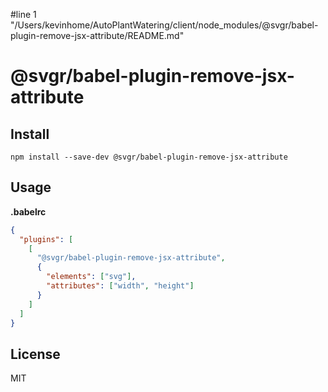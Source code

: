 #line 1 "/Users/kevinhome/AutoPlantWatering/client/node_modules/@svgr/babel-plugin-remove-jsx-attribute/README.md"
# @svgr/babel-plugin-remove-jsx-attribute

## Install

```
npm install --save-dev @svgr/babel-plugin-remove-jsx-attribute
```

## Usage

**.babelrc**

```json
{
  "plugins": [
    [
      "@svgr/babel-plugin-remove-jsx-attribute",
      {
        "elements": ["svg"],
        "attributes": ["width", "height"]
      }
    ]
  ]
}
```

## License

MIT
